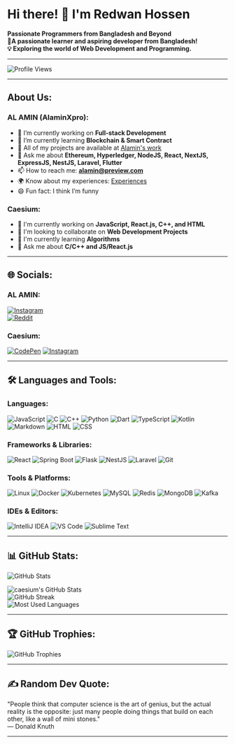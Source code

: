 # Hi there! 👋 I'm Redwan Hossen
**Passionate Programmers from Bangladesh and Beyond**  
**🌟A passionate learner and aspiring developer from **Bangladesh**!**  
**💡 Exploring the world of **Web Development** and **Programming**.**  

---

![Profile Views](https://komarev.com/ghpvc/?username=emni786&label=Profile%20Views&color=0e75b6&style=flat)  

---

## About Us:
### AL AMIN (AlaminXpro):
- 🔭 I’m currently working on **Full-stack Development**  
- 🌱 I’m currently learning **Blockchain & Smart Contract**  
- 💼 All of my projects are available at [Alamin's work](#)  
- 💬 Ask me about **Ethereum, Hyperledger, NodeJS, React, NextJS, ExpressJS, NestJS, Laravel, Flutter**  
- 📫 How to reach me: **alamin@preview.com**  
- 🌍 Know about my experiences: [Experiences](#)  
- 😄 Fun fact: I think I’m funny  

### Caesium:
- 🔭 I'm currently working on **JavaScript, React.js, C++, and HTML**  
- 🤝 I'm looking to collaborate on **Web Development Projects**  
- 🌱 I'm currently learning **Algorithms**  
- 💬 Ask me about **C/C++ and JS/React.js**  

---

## 🌐 Socials:
### AL AMIN:
[![Instagram](https://img.shields.io/badge/Instagram-E4405F?logo=instagram&logoColor=white)](https://instagram.com/)  
[![Reddit](https://img.shields.io/badge/Reddit-FF4500?logo=reddit&logoColor=white)](https://reddit.com/)  

### Caesium:
[![CodePen](https://img.shields.io/badge/CodePen-000000?logo=codepen&logoColor=white)](https://codepen.io/)
[![Instagram](https://img.shields.io/badge/Instagram-E4405F?logo=instagram&logoColor=white)](https://instagram.com/) 

---

## 🛠️ Languages and Tools:
### Languages:
![JavaScript](https://img.shields.io/badge/JavaScript-F7DF1E?style=flat-square&logo=javascript&logoColor=black)
![C](https://img.shields.io/badge/C-A8B9CC?style=flat-square&logo=c&logoColor=white)
![C++](https://img.shields.io/badge/C++-00599C?style=flat-square&logo=cplusplus&logoColor=white)
![Python](https://img.shields.io/badge/Python-3776AB?style=flat-square&logo=python&logoColor=white)
![Dart](https://img.shields.io/badge/Dart-0175C2?style=flat-square&logo=dart&logoColor=white)
![TypeScript](https://img.shields.io/badge/TypeScript-007ACC?style=flat-square&logo=typescript&logoColor=white)
![Kotlin](https://img.shields.io/badge/Kotlin-0095D5?style=flat-square&logo=kotlin&logoColor=white)
![Markdown](https://img.shields.io/badge/Markdown-000000?style=flat-square&logo=markdown&logoColor=white)
![HTML](https://img.shields.io/badge/HTML5-E34F26?style=flat-square&logo=html5&logoColor=white)
![CSS](https://img.shields.io/badge/CSS3-1572B6?style=flat-square&logo=css3&logoColor=white)

### Frameworks & Libraries:
![React](https://img.shields.io/badge/React-20232A?style=flat-square&logo=react&logoColor=61DAFB)
![Spring Boot](https://img.shields.io/badge/Spring%20Boot-6DB33F?style=flat-square&logo=spring-boot&logoColor=white)
![Flask](https://img.shields.io/badge/Flask-000000?style=flat-square&logo=flask&logoColor=white)
![NestJS](https://img.shields.io/badge/NestJS-E0234E?style=flat-square&logo=nestjs&logoColor=white)
![Laravel](https://img.shields.io/badge/Laravel-FF2D20?style=flat-square&logo=laravel&logoColor=white)
![Git](https://img.shields.io/badge/Git-F05032?style=flat-square&logo=git&logoColor=white)

### Tools & Platforms:
![Linux](https://img.shields.io/badge/Linux-FCC624?style=flat-square&logo=linux&logoColor=black)
![Docker](https://img.shields.io/badge/Docker-2496ED?style=flat-square&logo=docker&logoColor=white)
![Kubernetes](https://img.shields.io/badge/Kubernetes-326CE5?style=flat-square&logo=kubernetes&logoColor=white)
![MySQL](https://img.shields.io/badge/MySQL-4479A1?style=flat-square&logo=mysql&logoColor=white)
![Redis](https://img.shields.io/badge/Redis-DC382D?style=flat-square&logo=redis&logoColor=white)
![MongoDB](https://img.shields.io/badge/MongoDB-47A248?style=flat-square&logo=mongodb&logoColor=white)
![Kafka](https://img.shields.io/badge/Kafka-231F20?style=flat-square&logo=apache-kafka&logoColor=white)

### IDEs & Editors:
![IntelliJ IDEA](https://img.shields.io/badge/IntelliJ%20IDEA-000000?style=flat-square&logo=intellij-idea&logoColor=white)
![VS Code](https://img.shields.io/badge/VS%20Code-007ACC?style=flat-square&logo=visual-studio-code&logoColor=white)
![Sublime Text](https://img.shields.io/badge/Sublime%20Text-FF9800?style=flat-square&logo=sublime-text&logoColor=white)

---

## 📊 GitHub Stats:

![GitHub Stats](https://github-readme-stats.vercel.app/api?username=emni786&show_icons=true&hide_title=true&count_private=true)

![caesium's GitHub Stats](https://github-readme-stats.vercel.app/api?username=emni786&show_icons=true&theme=radical)  
![GitHub Streak](https://github-readme-streak-stats.herokuapp.com/?user=emni786&theme=radical)  
![Most Used Languages](https://github-readme-stats.vercel.app/api/top-langs/?username=emni786&layout=compact&theme=radical)




---

## 🏆 GitHub Trophies:
![GitHub Trophies](https://github-profile-trophy.vercel.app/?username=caesium72&theme=radical&no-frame=true&row=1&column=7)

---

## ✍️ Random Dev Quote:
"People think that computer science is the art of genius, but the actual reality is the opposite: just many people doing things that build on each other, like a wall of mini stones."  
— Donald Knuth

---

